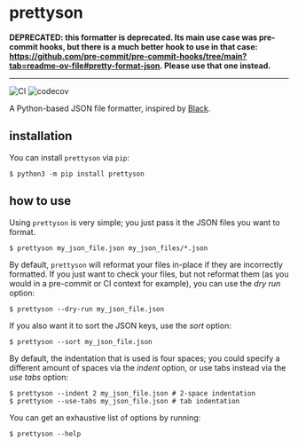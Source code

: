 # prettyson

**DEPRECATED: this formatter is deprecated. Its main use case was pre-commit hooks, but there is a
much better hook to use in that case:
<https://github.com/pre-commit/pre-commit-hooks/tree/main?tab=readme-ov-file#pretty-format-json>.
Please use that one instead.**

---

![CI](https://github.com/kokkonisd/prettyson/workflows/CI/badge.svg)
![codecov](https://codecov.io/gh/kokkonisd/prettyson/branch/master/graph/badge.svg)

A Python-based JSON file formatter, inspired by [Black](https://github.com/psf/black).

## installation

You can install `prettyson` via `pip`:

```text
$ python3 -m pip install prettyson
```

## how to use

Using `prettyson` is very simple; you just pass it the JSON files you want to format.

```text
$ prettyson my_json_file.json my_json_files/*.json
```

By default, `prettyson` will reformat your files in-place if they are incorrectly
formatted. If you just want to check your files, but not reformat them (as you would
in a pre-commit or CI context for example), you can use the _dry run_ option:

```text
$ prettyson --dry-run my_json_file.json
```

If you also want it to sort the JSON keys, use the _sort_ option:

```text
$ prettyson --sort my_json_file.json
```

By default, the indentation that is used is four spaces; you could specify a different
amount of spaces via the _indent_ option, or use tabs instead via the _use tabs_ option:

```text
$ prettyson --indent 2 my_json_file.json # 2-space indentation
$ prettyson --use-tabs my_json_file.json # tab indentation
```

You can get an exhaustive list of options by running:

```text
$ prettyson --help
```
